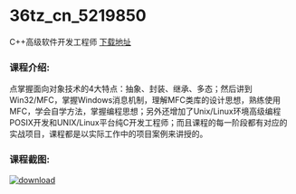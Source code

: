 # 36tz_cn_5219850
C++高级软件开发工程师
[下载地址](http://www.36tz.cn/article/5219850 "下载地址")
### 课程介绍:
点掌握面向对象技术的4大特点：抽象、封装、继承、多态；然后讲到Win32/MFC，掌握Windows消息机制，理解MFC类库的设计思想，熟练使用MFC，学会自学方法，掌握编程思想；另外还增加了Unix/Linux环境高级编程POSIX开发和UNIX/Linux平台纯C开发工程师；而且课程的每一阶段都有对应的实战项目，课程都是以实际工作中的项目案例来讲授的。

### 课程截图:
[![download](http://36tz.cn/muke_img/2021_05_2-33.png "下载地址")](http://www.36tz.cn "下载地址")
